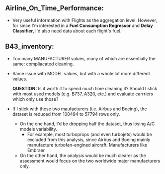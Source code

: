 ## Airline_On_Time_Performance:
  - Very useful information with Flights as the aggregation level. However, for since I'm interested in a **Fuel Consumption Regressor** and **Delay Classifier**, I'd also need data about each flight's fuel.

## B43_inventory:
  - Too many MANUFACTURER values, many of which are essentially the same: compliacated cleaning.
  - Same issue with MODEL values, but with a whole lot more different values.
  
    **QUESTION:** Is it worth it to spend much time cleaning it? Should I stick with most used models (e.g. B737, A320, etc.) and evaluate carrriers which only use those?
    
  - If I stick with these two maufacturers (i.e. Airbus and Boeing), the dataset is reduced from 100494 to 57794 rows only.
    - On the one hand, I'd be dropping half the dataset, thus losing A/C models variability.
      - For example, most turboprops (and even turbojets) would be excluded from this analysis, since Airbus and Boeing mainly manufacture turbofan-engined aircraft. Manufacturers like Embraer
    - On the other hand, the analysis would be much clearer as the assessment would focus on the two worldwide major manufacturers only.

